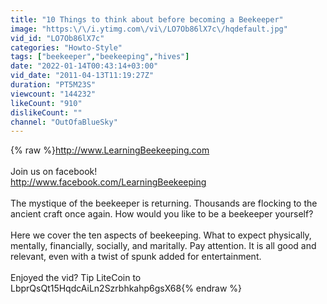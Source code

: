 ```yaml
---
title: "10 Things to think about before becoming a Beekeeper"
image: "https:\/\/i.ytimg.com\/vi\/LO7Ob86lX7c\/hqdefault.jpg"
vid_id: "LO7Ob86lX7c"
categories: "Howto-Style"
tags: ["beekeeper","beekeeping","hives"]
date: "2022-01-14T00:43:14+03:00"
vid_date: "2011-04-13T11:19:27Z"
duration: "PT5M23S"
viewcount: "144232"
likeCount: "910"
dislikeCount: ""
channel: "OutOfaBlueSky"
---
```

{% raw %}<a rel="nofollow" target="blank" href="http://www.LearningBeekeeping.com">http://www.LearningBeekeeping.com</a><br /><br />Join us on facebook!<br /><a rel="nofollow" target="blank" href="http://www.facebook.com/LearningBeekeeping">http://www.facebook.com/LearningBeekeeping</a><br /><br />The mystique of the beekeeper is returning. Thousands are flocking to the ancient craft once again. How would you like to be a beekeeper yourself?<br /><br />Here we cover the ten aspects of beekeeping. What to expect physically, mentally, financially, socially, and maritally. Pay attention. It is all good and relevant, even with a twist of spunk added for entertainment.<br /><br />Enjoyed the vid? Tip LiteCoin to LbprQsQt15HqdcAiLn2Szrbhkahp6gsX68{% endraw %}
